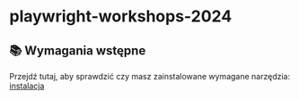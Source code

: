 # playwright-workshops-2024

## 📚 Wymagania wstępne

Przejdź tutaj, aby sprawdzić czy masz zainstalowane wymagane narzędzia: [instalacja](installation.md)
